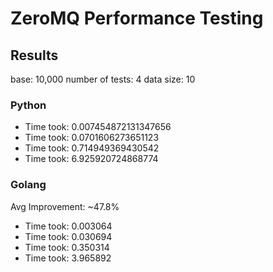 # ZeroMQ Performance Testing

## Results

base: 10,000
number of tests: 4
data size: 10
### Python

- Time took: 0.007454872131347656
- Time took: 0.0701606273651123
- Time took: 0.714949369430542
- Time took: 6.925920724868774

### Golang
Avg Improvement: ~47.8%
- Time took: 0.003064
- Time took: 0.030694
- Time took: 0.350314
- Time took: 3.965892

